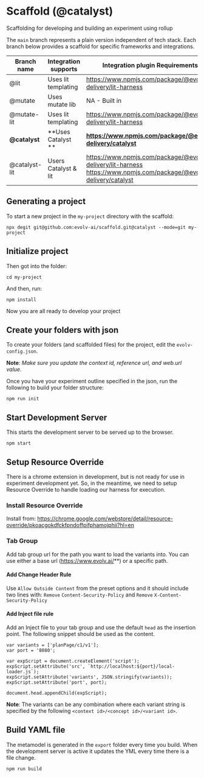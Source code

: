 # Scaffold (@catalyst)

Scaffolding for developing and building an experiment using rollup

The `main` branch represents a plain version independent of tech stack. Each branch below provides a scaffold for specific frameworks and integrations.

| Branch name   | Integration supports | Integration plugin Requirements                                                                                     |
| ------------- | -------------------- | ------------------------------------------------------------------------------------------------------------------- |
| @lit          | Uses lit templating  | https://www.npmjs.com/package/@evolv-delivery/lit-harness                                                           |
| @mutate       | Uses mutate lib      | NA - Built in                                                                                                       |
| @mutate-lit   | Uses lit templating  | https://www.npmjs.com/package/@evolv-delivery/lit-harness                                                           |
| **@catalyst** | **Uses Catalyst **   | **https://www.npmjs.com/package/@evolv-delivery/catalyst**                                                          |
| @catalyst-lit | Users Catalyst & lit | https://www.npmjs.com/package/@evolv-delivery/lit-harness<br>https://www.npmjs.com/package/@evolv-delivery/catalyst |

## Generating a project

To start a new project in the `my-project` directory with the scaffold:

`npx degit git@github.com:evolv-ai/scaffold.git@catalyst --mode=git my-project`

## Initialize project

Then got into the folder:

`cd my-project`

And then, run:

`npm install`

Now you are all ready to develop your project

## Create your folders with json

To create your folders (and scaffolded files) for the project, edit the `evolv-config.json`.

**Note**: _Make sure you update the context id, reference url, and web.url value._

Once you have your experiment outline specified in the json, run the following to build your folder structure:

`npm run init`

## Start Development Server

This starts the development server to be served up to the browser.

```
npm start
```

## Setup Resource Override

There is a chrome extension in development, but is not ready for use in experiment development yet. So, in the meantime, we need to setup Resource Override to handle loading our harness for execution.

### Install Resource Override

Install from: https://chrome.google.com/webstore/detail/resource-override/pkoacgokdfckfpndoffpifphamojphii?hl=en

### Tab Group

Add tab group url for the path you want to load the variants into. You can use either a base url (https://www.evolv.ai/**) or a specific path.

#### Add Change Header Rule

Use `Allow Outside Content` from the preset options and it should include two lines with:
`Remove` `Content-Security-Policy` and
`Remove` `X-Content-Security-Policy`

#### Add Inject file rule

Add an Inject file to your tab group and use the default `head` as the insertion point.
The following snippet should be used as the content.

```
var variants = ['planPage/c1/v1'];
var port = '8080';

var expScript = document.createElement('script');
expScript.setAttribute('src', `http://localhost:${port}/local-loader.js`);
expScript.setAttribute('variants', JSON.stringify(variants));
expScript.setAttribute('port', port);

document.head.appendChild(expScript);
```

**Note**: The variants can be any combination where each variant string is specified by the following `<context id>/<concept id>/<variant id>`.

## Build YAML file

The metamodel is generated in the `export` folder every time you build. When the development server is active it updates the YML every time there is a file change.

```zsh
npm run build
```

